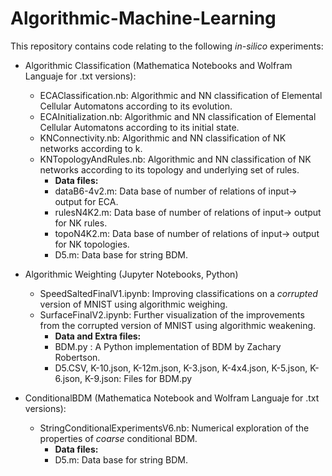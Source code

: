 # Algorithmic-Machine-Learning

This repository contains code relating to the following *in-silico* experiments:

 * Algorithmic Classification (Mathematica Notebooks and Wolfram Languaje for .txt versions):
    * ECAClassification.nb: Algorithmic and NN classification of Elemental Cellular Automatons according to its evolution.
    * ECAInitialization.nb: Algorithmic and NN classification of Elemental Cellular Automatons according to its initial state.
    * KNConnectivity.nb: Algorithmic and NN classification of NK networks according to k.
    * KNTopologyAndRules.nb: Algorithmic and NN classification of NK networks according to its topology and underlying set of rules.
      * **Data files:** 
      * dataB6-4v2.m: Data base of number of relations of input-> output for ECA.
      * rulesN4K2.m: Data base of number of relations of input-> output for NK rules.
      * topoN4K2.m: Data base of number of relations of input-> output for NK topologies.
      * D5.m: Data base for string BDM.
         
    
  * Algorithmic Weighting (Jupyter Notebooks, Python)
    * SpeedSaltedFinalV1.ipynb: Improving classifications on a *corrupted* version of MNIST using algorithmic weighing.
    * SurfaceFinalV2.ipynb: Further visualization of the improvements from the corrupted version of  MNIST using algorithmic weakening.
      * **Data and Extra files:**
      * BDM.py : A Python implementation of BDM by Zachary Robertson.
      * D5.CSV, K-10.json, K-12m.json, K-3.json, K-4x4.json, K-5.json, K-6.json, K-9.json: Files for BDM.py
      
  * ConditionalBDM (Mathematica Notebook and Wolfram Languaje for .txt versions):
    * StringConditionalExperimentsV6.nb: Numerical exploration of the properties of *coarse* conditional BDM.
      * **Data files:** 
      * D5.m: Data base for string BDM.
